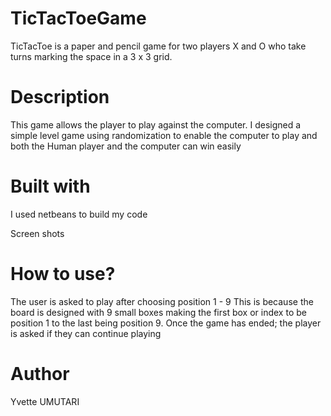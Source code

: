 # TicTacToeGame
TicTacToe is a paper and pencil game for two players X and O who take turns marking the space in a 3 x 3 grid. 

# Description
This game allows the player to play against the computer. 
I designed a simple level game using randomization to enable the computer to play and both the Human player and the computer can win easily

# Built with
I used netbeans to build my code

Screen shots


# How to use?
The user is asked to play after choosing position 1 - 9 
This is because the board is designed with 9 small boxes making the first box or index to be position 1 to the last being position 9.
Once the game has ended; the player is asked if they can continue playing 





# Author
Yvette UMUTARI

